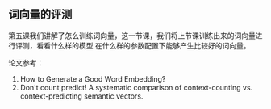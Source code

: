 ## 词向量的评测

第五课我们讲解了怎么训练词向量，这一节课，我们将上节课训练出来的词向量进行评测，看看什么样的模型
在什么样的参数配置下能够产生比较好的词向量。

论文参考：
1. How to Generate a Good Word Embedding?
2. Don't count,predict! A systematic comparison of context-counting vs. context-predicting
semantic vectors.
